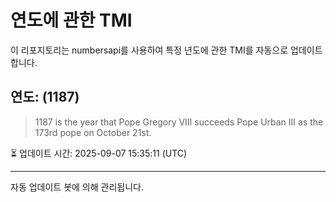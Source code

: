 
# 연도에 관한 TMI

이 리포지토리는 numbersapi를 사용하여 특정 년도에 관한 TMI를 자동으로 업데이트합니다.

## 연도: (1187)
> 1187 is the year that Pope Gregory VIII succeeds Pope Urban III as the 173rd pope on October 21st.

⏳ 업데이트 시간: 2025-09-07 15:35:11 (UTC)

---
자동 업데이트 봇에 의해 관리됩니다.
